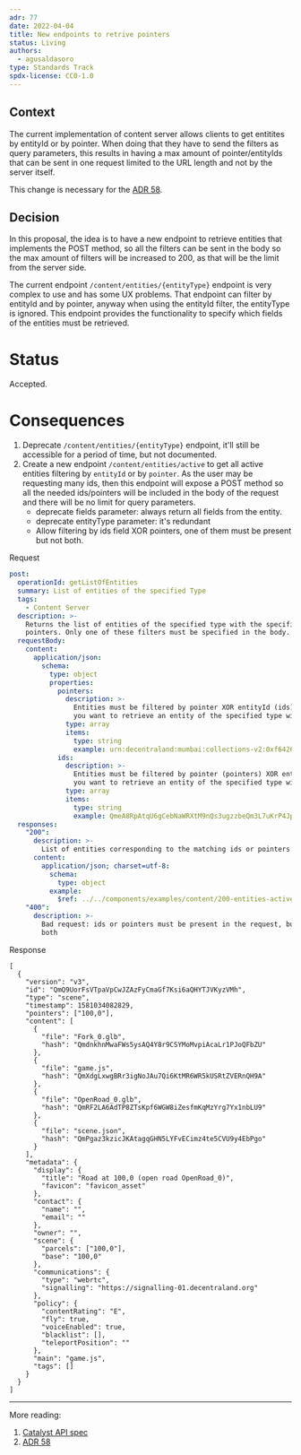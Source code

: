 ```yaml
---
adr: 77
date: 2022-04-04
title: New endpoints to retrive pointers
status: Living
authors:
  - agusaldasoro
type: Standards Track
spdx-license: CC0-1.0
---
```


## Context

The current implementation of content server allows clients to get entitites by entityId or by pointer. When doing that they have to send the filters as query parameters, this results in having a max amount of pointer/entityIds that can be sent in one request limited to the URL length and not by the server itself.

This change is necessary for the [ADR 58](/adr/ADR-58).

## Decision

In this proposal, the idea is to have a new endpoint to retrieve entities that implements the POST method, so all the filters can be sent in the body so the max amount of filters will be increased to 200, as that will be the limit from the server side.

The current endpoint `/content/entities/{entityType}` endpoint is very complex to use and has some UX problems. That endpoint can filter by entityId and by pointer, anyway when using the entityId filter, the entityType is ignored. This endpoint provides the functionality to specify which fields of the entities must be retrieved.

# Status

Accepted.

# Consequences

1. Deprecate `/content/entities/{entityType}` endpoint, it'll still be accessible for a period of time, but not documented.
2. Create a new endpoint `/content/entities/active` to get all active entities filtering by `entityId` or by `pointer`. As the user may be requesting many ids, then this endpoint will expose a POST method so all the needed ids/pointers will be included in the body of the request and there will be no limit for query parameters.
   - deprecate fields parameter: always return all fields from the entity.
   - deprecate entityType parameter: it's redundant
   - Allow filtering by ids field XOR pointers, one of them must be present but not both.

Request

```yaml
post:
  operationId: getListOfEntities
  summary: List of entities of the specified Type
  tags:
    - Content Server
  description: >-
    Returns the list of entities of the specified type with the specified id or
    pointers. Only one of these filters must be specified in the body.
  requestBody:
    content:
      application/json:
        schema:
          type: object
          properties:
            pointers:
              description: >-
                Entities must be filtered by pointer XOR entityId (ids). Use this parameter if
                you want to retrieve an entity of the specified type with this pointer.
              type: array
              items:
                type: string
                example: urn:decentraland:mumbai:collections-v2:0xf6426e0c70c17509038aba78137e721d187499d6:0
            ids:
              description: >-
                Entities must be filtered by pointer (pointers) XOR entityId. Use this parameter if
                you want to retrieve an entity of the specified type with this entityId.
              type: array
              items:
                type: string
                example: QmeA8RpAtqU6gCebNaWRXtM9nQs3ugzzbeQm3L7uKrP4Jp
  responses:
    "200":
      description: >-
        List of entities corresponding to the matching ids or pointers.
      content:
        application/json; charset=utf-8:
          schema:
            type: object
          example:
            $ref: ../../components/examples/content/200-entities-active.json
    "400":
      description: >-
        Bad request: ids or pointers must be present in the request, but not
        both
```

Response

```jsonc
[
  {
    "version": "v3",
    "id": "QmQ9UorFsVTpaVpCwJZAzFyCmaGf7Ksi6aQHYTJVKyzVMh",
    "type": "scene",
    "timestamp": 1581034082829,
    "pointers": ["100,0"],
    "content": [
      {
        "file": "Fork_0.glb",
        "hash": "QmdnkhnMwaFWs5ysAQ4Y8r9CSYMoMvpiAcaLr1PJoQFbZU"
      },
      {
        "file": "game.js",
        "hash": "QmXdgLxwgBRr3igNoJAu7Qi6KtMR6WR5kUSRtZVERnQH9A"
      },
      {
        "file": "OpenRoad_0.glb",
        "hash": "QmRF2LA6AdTP8ZTsKpf6WGW8iZesfmKqMzYrg7Yx1nbLU9"
      },
      {
        "file": "scene.json",
        "hash": "QmPgaz3kzicJKAtagqGHN5LYFvECimz4te5CVU9y4EbPgo"
      }
    ],
    "metadata": {
      "display": {
        "title": "Road at 100,0 (open road OpenRoad_0)",
        "favicon": "favicon_asset"
      },
      "contact": {
        "name": "",
        "email": ""
      },
      "owner": "",
      "scene": {
        "parcels": ["100,0"],
        "base": "100,0"
      },
      "communications": {
        "type": "webrtc",
        "signalling": "https://signalling-01.decentraland.org"
      },
      "policy": {
        "contentRating": "E",
        "fly": true,
        "voiceEnabled": true,
        "blacklist": [],
        "teleportPosition": ""
      },
      "main": "game.js",
      "tags": []
    }
  }
]
```

---

More reading:

1. [Catalyst API spec](https://github.com/decentraland/catalyst-api-specs)
2. [ADR 58](/adr/ADR-58)
